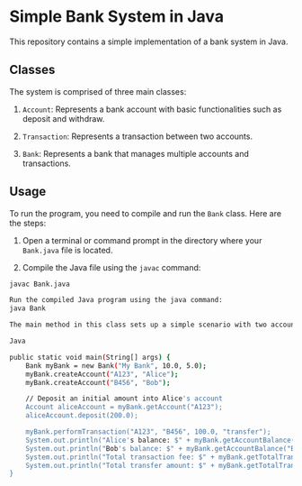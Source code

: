 # Simple Bank System in Java

This repository contains a simple implementation of a bank system in Java.

## Classes

The system is comprised of three main classes:

1. `Account`: Represents a bank account with basic functionalities such as deposit and withdraw.

2. `Transaction`: Represents a transaction between two accounts.

3. `Bank`: Represents a bank that manages multiple accounts and transactions.

## Usage

To run the program, you need to compile and run the `Bank` class. Here are the steps:

1. Open a terminal or command prompt in the directory where your `Bank.java` file is located.

2. Compile the Java file using the `javac` command:

```bash
javac Bank.java

Run the compiled Java program using the java command:
java Bank

The main method in this class sets up a simple scenario with two accounts and performs a transaction between them.

Java

public static void main(String[] args) {
    Bank myBank = new Bank("My Bank", 10.0, 5.0);
    myBank.createAccount("A123", "Alice");
    myBank.createAccount("B456", "Bob");

    // Deposit an initial amount into Alice's account
    Account aliceAccount = myBank.getAccount("A123");
    aliceAccount.deposit(200.0);

    myBank.performTransaction("A123", "B456", 100.0, "transfer");
    System.out.println("Alice's balance: $" + myBank.getAccountBalance("A123"));
    System.out.println("Bob's balance: $" + myBank.getAccountBalance("B456"));
    System.out.println("Total transaction fee: $" + myBank.getTotalTransactionFee());
    System.out.println("Total transfer amount: $" + myBank.getTotalTransferAmount());
}
